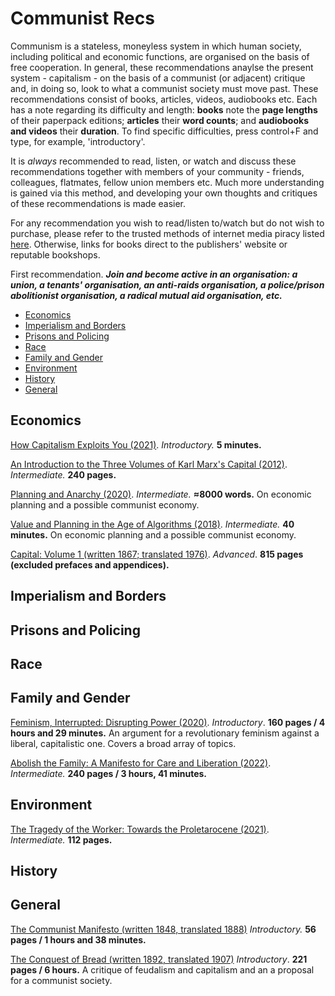 # Communist Recs

Communism is a stateless, moneyless system in which human society, including political and economic functions, are organised on the basis of free cooperation. In general, these recommendations anaylse the present system - capitalism - on the basis of a communist (or adjacent) critique and, in doing so, look to what a communist society must move past. These recommendations consist of books, articles, videos, audiobooks etc. Each has a note regarding its difficulty and length: **books** note the **page lengths** of their paperpack editions; **articles** their **word counts**; and **audiobooks and videos** their **duration**. To find specific difficulties, press control+F and type, for example, 'introductory'. 

It is *always* recommended to read, listen, or watch and discuss these recommendations together with members of your community - friends, colleagues, flatmates, fellow union members etc. Much more understanding is gained via this method, and developing your own thoughts and critiques of these recommendations is made easier.

For any recommendation you wish to read/listen to/watch but do not wish to purchase, please refer to the trusted methods of internet media piracy listed [here](https://www.reddit.com/r/FREEMEDIAHECKYEAH/wiki/index/). Otherwise, links for books direct to the publishers' website or reputable bookshops.

First recommendation. ***Join and become active in an organisation: a union, a tenants' organisation, an anti-raids organisation, a police/prison abolitionist organisation, a radical mutual aid organisation, etc.***

<!-- toc -->

- [Economics](#economics)
- [Imperialism and Borders](#imperialism-and-borders)
- [Prisons and Policing](#prisons-and-policing)
- [Race](#race)
- [Family and Gender](#family-and-gender)
- [Environment](#environment)
- [History](#history)
- [General](#general)
  
<!-- tocstop -->

## Economics

[How Capitalism Exploits You (2021)](https://www.youtube.com/watch?v=2mI_RMQEulw). *Introductory.* **5 minutes.**

[An Introduction to the Three Volumes of Karl Marx's Capital (2012)](https://monthlyreview.org/product/an_introduction_to_the_three_volumes_of_karl_marxs_capital/). *Intermediate.* **240 pages.**

[Planning and Anarchy (2020)](https://cominsitu.files.wordpress.com/2020/02/bernes-planning.pdf). *Intermediate.* **≈8000 words.** On economic planning and a possible communist economy.

[Value and Planning in the Age of Algorithms (2018)](https://youtu.be/ZMzZQILjL8k). *Intermediate.* **40 minutes.** On economic planning and a possible communist economy.

[Capital: Volume 1 (written 1867; translated 1976)](https://blackwells.co.uk/bookshop/product/Capital-Volume-1-by-Karl-Marx-Ben-Fowkes/9780140445688). *Advanced*. **815 pages (excluded prefaces and appendices).**

## Imperialism and Borders

## Prisons and Policing

## Race

## Family and Gender

[Feminism, Interrupted: Disrupting Power (2020)](https://www.plutobooks.com/9780745340067/feminism-interrupted/). *Introductory*. **160 pages / 4 hours and 29 minutes.** An argument for a revolutionary feminism against a liberal, capitalistic one. Covers a broad array of topics.

[Abolish the Family: A Manifesto for Care and Liberation (2022)](https://www.versobooks.com/books/4075-abolish-the-family). *Intermediate.* **240 pages / 3 hours, 41 minutes.**

## Environment

[The Tragedy of the Worker: Towards the Proletarocene (2021)](https://www.versobooks.com/books/3727-the-tragedy-of-the-worker). *Intermediate.* **112 pages.**

## History

## General

[The Communist Manifesto (written 1848, translated 1888)](https://blackwells.co.uk/bookshop/product/The-Communist-Manifesto-by-Karl-Marx-author-Friedrich-Engels-author-Samuel-Moore-translator/9780141397986) *Introductory.* **56 pages / 1 hours and 38 minutes.**

[The Conquest of Bread (written 1892, translated 1907)](https://blackwells.co.uk/bookshop/product/The-Conquest-of-Bread-by-Petr-Alekseevich-Kropotkin-author-David-Priestland-writer-of-added-commentary/9780141396118) *Introductory*. **221 pages / 6 hours.** A critique of feudalism and capitalism and an a proposal for a communist society.

